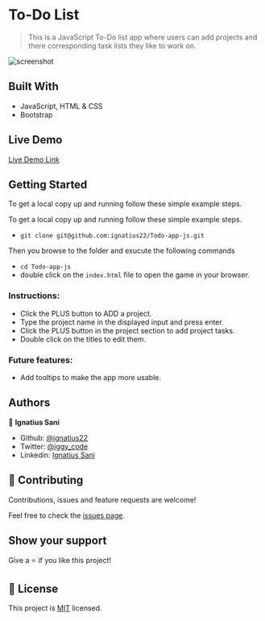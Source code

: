 # To-Do List

> This is a JavaScript To-Do list app where users can add projects and there corresponding task lists they like to work on.

![screenshot]('home.png')

## Built With

- JavaScript, HTML & CSS
- Bootstrap

## Live Demo

[Live Demo Link](https://todoappv1.netlify.app/ )


## Getting Started

To get a local copy up and running follow these simple example steps.

To get a local copy up and running follow these simple example steps.
- `git clone git@github.com:ignatius22/Todo-app-js.git`

Then you browse to the folder and exucute the following commands
- `cd Todo-app-js`
- double click on the `index.html` file to open the game in your browser.

### Instructions:
- Click the PLUS button to ADD a project.
- Type the project name in the displayed input and press enter.
- Click the PLUS button in the project section to add project tasks.
- Double click on the titles to edit them.

### Future features:
- Add tooltips to make the app more usable.

## Authors

👤 **Ignatius Sani**

- Github: [@ignatius22](https://github.com/ignatius22)
- Twitter: [@iggy_code](https://twitter.com/iggy_code)
- Linkedin: [Ignatius Sani](https://www.linkedin.com/in/ignatiussani/)



## 🤝 Contributing

Contributions, issues and feature requests are welcome!

Feel free to check the [issues page](issues/).

## Show your support

Give a ⭐️ if you like this project!

## 📝 License

This project is [MIT](lic.url) licensed.
